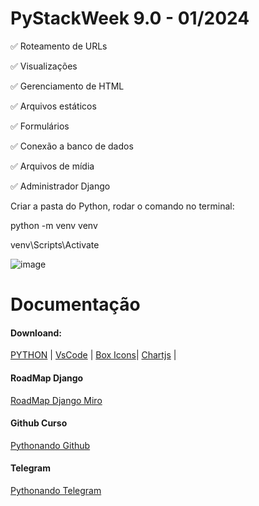 # PyStackWeek 9.0 - 01/2024

✅ Roteamento de URLs <p>
✅ Visualizações <p>
✅ Gerenciamento de HTML <p>
✅ Arquivos estáticos <p>
✅ Formulários <p>
✅ Conexão a banco de dados <p>
✅ Arquivos de mídia <p>
✅ Administrador Django <p>

Criar a pasta do Python, rodar o comando no terminal:<p>
    python -m venv venv <p>
    venv\Scripts\Activate <p>

![image](https://github.com/nobr3c/PSW-9.0/assets/138419133/6170008f-d9c2-4a1e-b479-994e3239e083)

# Documentação

#### Downloand: <Br>
[​PYTHON](https://www.python.org/)  | [VsCode](https://code.visualstudio.com/download) | [Box Icons](https://boxicons.com/)| [Chartjs](https://www.chartjs.org/) | 

#### RoadMap Django
[RoadMap Django Miro](https://miro.com/app/board/uXjVP0haEzs=/)

#### Github Curso
[Pythonando Github](https://github.com/Pythonando)

#### Telegram
[Pythonando Telegram](https://t.me/pythonando)

